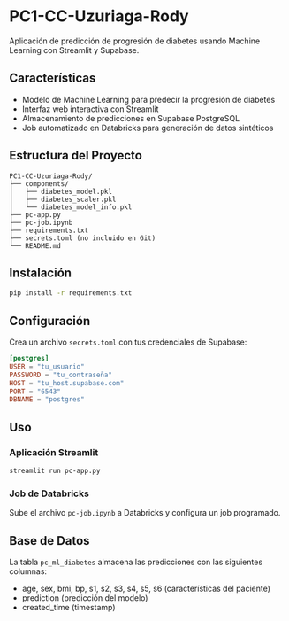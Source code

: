 # PC1-CC-Uzuriaga-Rody

Aplicación de predicción de progresión de diabetes usando Machine Learning con Streamlit y Supabase.

## Características

- Modelo de Machine Learning para predecir la progresión de diabetes
- Interfaz web interactiva con Streamlit
- Almacenamiento de predicciones en Supabase PostgreSQL
- Job automatizado en Databricks para generación de datos sintéticos

## Estructura del Proyecto

```
PC1-CC-Uzuriaga-Rody/
├── components/
│   ├── diabetes_model.pkl
│   ├── diabetes_scaler.pkl
│   └── diabetes_model_info.pkl
├── pc-app.py
├── pc-job.ipynb
├── requirements.txt
├── secrets.toml (no incluido en Git)
└── README.md
```

## Instalación

```bash
pip install -r requirements.txt
```

## Configuración

Crea un archivo `secrets.toml` con tus credenciales de Supabase:

```toml
[postgres]
USER = "tu_usuario"
PASSWORD = "tu_contraseña"
HOST = "tu_host.supabase.com"
PORT = "6543"
DBNAME = "postgres"
```

## Uso

### Aplicación Streamlit

```bash
streamlit run pc-app.py
```

### Job de Databricks

Sube el archivo `pc-job.ipynb` a Databricks y configura un job programado.

## Base de Datos

La tabla `pc_ml_diabetes` almacena las predicciones con las siguientes columnas:
- age, sex, bmi, bp, s1, s2, s3, s4, s5, s6 (características del paciente)
- prediction (predicción del modelo)
- created_time (timestamp)
